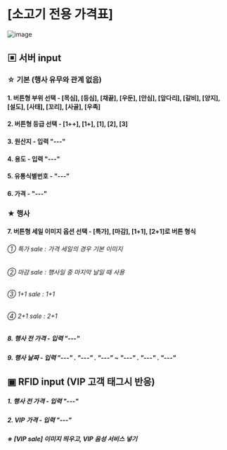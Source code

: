 # [소고기 전용 가격표]
![image](https://user-images.githubusercontent.com/53041002/64014578-72cdd580-cb5d-11e9-80d1-5477250fcd55.png)
## ▣ 서버 input
### ☆ 기본 (행사 유무와 관계 없음)
#### 1. 버튼형 부위 선택 - [목심], [등심], [채끝], [우둔], [안심], [앞다리], [갈비], [양지], [설도], [사태], [꼬리], [사골], [우족]
#### 2. 버튼형 등급 선택 - [1++], [1+], [1], [2], [3] 
#### 3. 원산지 - 입력 "---"
#### 4. 용도 - 입력 "---"
#### 5. 유통식별번호 - "---"
#### 6. 가격 - "---"
### ★ 행사 
#### 7. 버튼형 세일 이미지 옵션 선택 - [특가], [마감], [1+1], [2+1]로 버튼 형식
###### ① 특가 sale : 가격 세일의 경우 기본 이미지
###### ② 마감 sale : 행사일 중 마지막 날일 때 사용
###### ③ 1+1 sale : 1+1
###### ④ 2+1 sale : 2+1
##### 8. 행사 전 가격 - 입력 "---"
##### 9. 행사 날짜 - 입력 "---" . "---" . "---" ~ "---" . "---" . "---"
## ▣ RFID input (VIP 고객 태그시 반응)
##### 1. 행사 전 가격 - 입력 "---"
##### 2. VIP 가격 - 입력 "---"
##### ※ [VIP sale] 이미지 띄우고, VIP 음성 서비스 넣기
